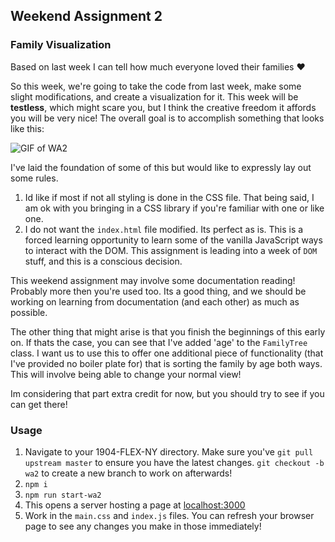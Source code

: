## Weekend Assignment 2

### Family Visualization
Based on last week I can tell how much everyone loved their families ❤️

So this week, we're going to take the code from last week, make some slight modifications, and create a visualization for it. This week will be **testless**, which might scare you, but I think the creative freedom it affords you will be very nice! The overall goal is to accomplish something that looks like this:

![GIF of WA2](https://user-images.githubusercontent.com/12236649/55920129-a5832b80-5bc6-11e9-9d43-74aca3564991.gif)

I've laid the foundation of some of this but would like to expressly lay out some rules.

1. Id like if most if not all styling is done in the CSS file. That being said, I am ok with you bringing in a CSS library if you're familiar with one or like one.
2. I do not want the `index.html` file modified. Its perfect as is. This is a forced learning opportunity to learn some of the vanilla JavaScript ways to interact with the DOM. This assignment is leading into a week of `DOM` stuff, and this is a conscious decision.

This weekend assignment may involve some documentation reading! Probably more then you're used too. Its a good thing, and we should be working on learning from documentation (and each other) as much as possible.

The other thing that might arise is that you finish the beginnings of this early on. If thats the case, you can see that I've added 'age' to the `FamilyTree` class. I want us to use this to offer one additional piece of functionality (that I've provided no boiler plate for) that is sorting the family by age both ways. This will involve being able to change your normal view!

Im considering that part extra credit for now, but you should try to see if you can get there!

### Usage
1. Navigate to your 1904-FLEX-NY directory. Make sure you've `git pull upstream master` to ensure you have the latest changes. `git checkout -b wa2` to create a new branch to work on afterwards!
2. `npm i`
3. `npm run start-wa2`
4. This opens a server hosting a page at [localhost:3000](localhost:3000)
5. Work in the `main.css` and `index.js` files. You can refresh your browser page to see any changes you make in those immediately!
